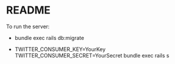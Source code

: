 # README

To run the server:

* bundle exec rails db:migrate

* TWITTER_CONSUMER_KEY=YourKey TWITTER_CONSUMER_SECRET=YourSecret bundle exec rails s
